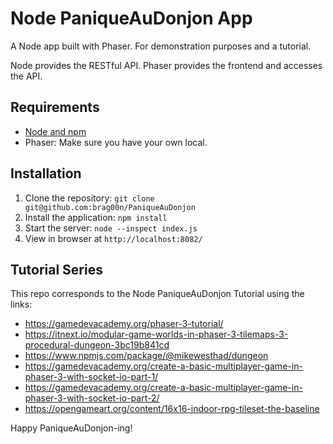 # Node PaniqueAuDonjon App

A Node app built with Phaser. For demonstration purposes and a tutorial.

Node provides the RESTful API. Phaser provides the frontend and accesses the API.

## Requirements

- [Node and npm](http://nodejs.org)
- Phaser: Make sure you have your own local.

## Installation

1. Clone the repository: `git clone git@github.com:brag00n/PaniqueAuDonjon`
2. Install the application: `npm install`
3. Start the server: `node --inspect index.js`
4. View in browser at `http://localhost:8082/`

## Tutorial Series

This repo corresponds to the Node PaniqueAuDonjon Tutorial using the links:
 * https://gamedevacademy.org/phaser-3-tutorial/
 * https://itnext.io/modular-game-worlds-in-phaser-3-tilemaps-3-procedural-dungeon-3bc19b841cd
 * https://www.npmjs.com/package/@mikewesthad/dungeon
 * https://gamedevacademy.org/create-a-basic-multiplayer-game-in-phaser-3-with-socket-io-part-1/
 * https://gamedevacademy.org/create-a-basic-multiplayer-game-in-phaser-3-with-socket-io-part-2/
 * https://opengameart.org/content/16x16-indoor-rpg-tileset-the-baseline


Happy PaniqueAuDonjon-ing!
